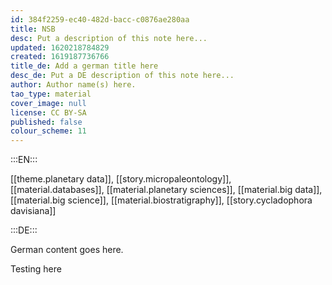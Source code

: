 ```yaml
---
id: 384f2259-ec40-482d-bacc-c0876ae280aa
title: NSB
desc: Put a description of this note here...
updated: 1620218784829
created: 1619187736766
title_de: Add a german title here
desc_de: Put a DE description of this note here...
author: Author name(s) here.
tao_type: material
cover_image: null
license: CC BY-SA
published: false
colour_scheme: 11
---
```


:::EN:::

[[theme.planetary data]], [[story.micropaleontology]], [[material.databases]], [[material.planetary sciences]], [[material.big data]], [[material.big science]], [[material.biostratigraphy]], [[story.cycladophora davisiana]]

:::DE:::

German content goes here.

Testing here
